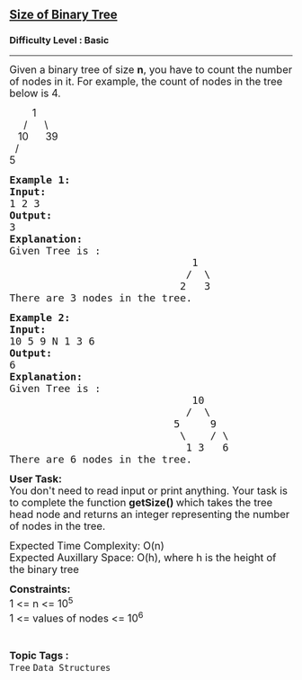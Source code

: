 <h2><a href="https://www.geeksforgeeks.org/problems/size-of-binary-tree/1?page=1&category=Tree,Binary%20Search%20Tree,Segment-Tree,AVL-Tree&difficulty=Basic&sortBy=submissions">Size of Binary Tree</a></h2><h3>Difficulty Level : Basic</h3><hr><div class="problems_problem_content__Xm_eO"><p><span style="font-size: 18px;">Given a binary tree of size <strong>n</strong>, you have to count the number of nodes in it. For example, the count of nodes in the tree below is 4.</span></p>
<p><span style="font-size: 18px;">&nbsp; &nbsp; &nbsp; &nbsp; 1<br>&nbsp; &nbsp;&nbsp; /&nbsp;&nbsp;&nbsp;&nbsp;&nbsp; \<br>&nbsp;&nbsp; 10&nbsp;&nbsp;&nbsp;&nbsp;&nbsp; 39<br>&nbsp; /<br>5</span></p>
<pre><span style="font-size: 18px;"><strong>Example 1:<br>Input:</strong><br>1 2 3<br></span><span style="font-size: 18px;"><strong>Output:</strong><br>3<br></span><span style="font-size: 18px;"><strong>Explanation:<br></strong>Given Tree is :</span><br><span style="font-size: 18px;">  &nbsp; &nbsp; &nbsp; &nbsp; &nbsp; &nbsp; &nbsp; &nbsp; &nbsp; &nbsp; &nbsp; &nbsp; &nbsp; &nbsp; 1<br>  &nbsp; &nbsp; &nbsp; &nbsp; &nbsp; &nbsp; &nbsp; &nbsp; &nbsp; &nbsp; &nbsp; &nbsp; &nbsp; &nbsp;/  \<br>  &nbsp; &nbsp; &nbsp; &nbsp; &nbsp; &nbsp; &nbsp; &nbsp; &nbsp; &nbsp; &nbsp; &nbsp; &nbsp; 2&nbsp; &nbsp;3<br>There are 3 nodes in the tree.<br></span></pre>
<pre><span style="font-size: 18px;"><strong>Example 2:<br>Input:</strong><br>10 5 9 N 1 3 6&nbsp;<br></span><span style="font-size: 18px;"><strong>Output:</strong><br>6<br></span><span style="font-size: 18px;"><strong>Explanation:<br></strong>Given Tree is :</span><br><span style="font-size: 18px;">  &nbsp; &nbsp; &nbsp; &nbsp; &nbsp; &nbsp; &nbsp; &nbsp; &nbsp; &nbsp; &nbsp; &nbsp; &nbsp; &nbsp; 10<br>  &nbsp; &nbsp; &nbsp; &nbsp; &nbsp; &nbsp; &nbsp; &nbsp; &nbsp; &nbsp; &nbsp; &nbsp; &nbsp; &nbsp;/&nbsp; \<br>  &nbsp; &nbsp; &nbsp; &nbsp; &nbsp; &nbsp; &nbsp; &nbsp; &nbsp; &nbsp; &nbsp; &nbsp; &nbsp;5&nbsp;  &nbsp; 9<br>  &nbsp; &nbsp; &nbsp; &nbsp; &nbsp; &nbsp; &nbsp; &nbsp; &nbsp; &nbsp; &nbsp; &nbsp; &nbsp; \&nbsp; &nbsp; / \<br>  &nbsp; &nbsp; &nbsp; &nbsp; &nbsp; &nbsp; &nbsp; &nbsp; &nbsp; &nbsp; &nbsp; &nbsp; &nbsp; &nbsp;1 3&nbsp; &nbsp;6<br>There are 6 nodes in the tree.</span></pre>
<p><span style="font-size: 18px;"><strong>User Task:</strong><br>You don't need to read input or print anything. Your task is to complete the function <strong>getSize() </strong>which takes the tree head node and returns an integer representing the number of nodes in the tree.</span></p>
<p><span style="font-size: 18px;">Expected Time Complexity: O(n)<br></span><span style="font-size: 18px;">Expected Auxillary Space: O(h), where h is the height of the binary tree</span></p>
<p><span style="font-size: 18px;"><strong>Constraints:</strong><br>1 &lt;= n &lt;= 10<sup>5<br></sup></span><span style="font-size: 18px;">1 &lt;= values of nodes &lt;= 10<sup>6</sup></span></p></div><br><p><span style=font-size:18px><strong>Topic Tags : </strong><br><code>Tree</code>&nbsp;<code>Data Structures</code>&nbsp;